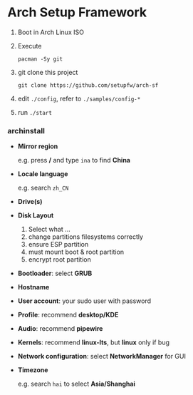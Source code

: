 # Arch Setup Framework

1.  Boot in Arch Linux ISO
2.  Execute

        pacman -Sy git

3.  git clone this project

        git clone https://github.com/setupfw/arch-sf

4.  edit `./config`, refer to `./samples/config-*`
5.  run `./start`

### archinstall

- **Mirror region**

  e.g. press **/** and type `ina` to find **China**

- **Locale language**

  e.g. search `zh_CN`

- **Drive(s)**
- **Disk Layout**

  1. Select what ...
  2. change partitions filesystems correctly
  3. ensure ESP partition
  4. must mount boot & root partition
  5. encrypt root partition

- **Bootloader**: select **GRUB**

- **Hostname**

- **User account**: your sudo user with password

- **Profile**: recommend **desktop/KDE**

- **Audio**: recommend **pipewire**

- **Kernels**: recommend **linux-lts**, but **linux** only if bug

- **Network configuration**: select **NetworkManager** for GUI

- **Timezone**

  e.g. search `hai` to select **Asia/Shanghai**
